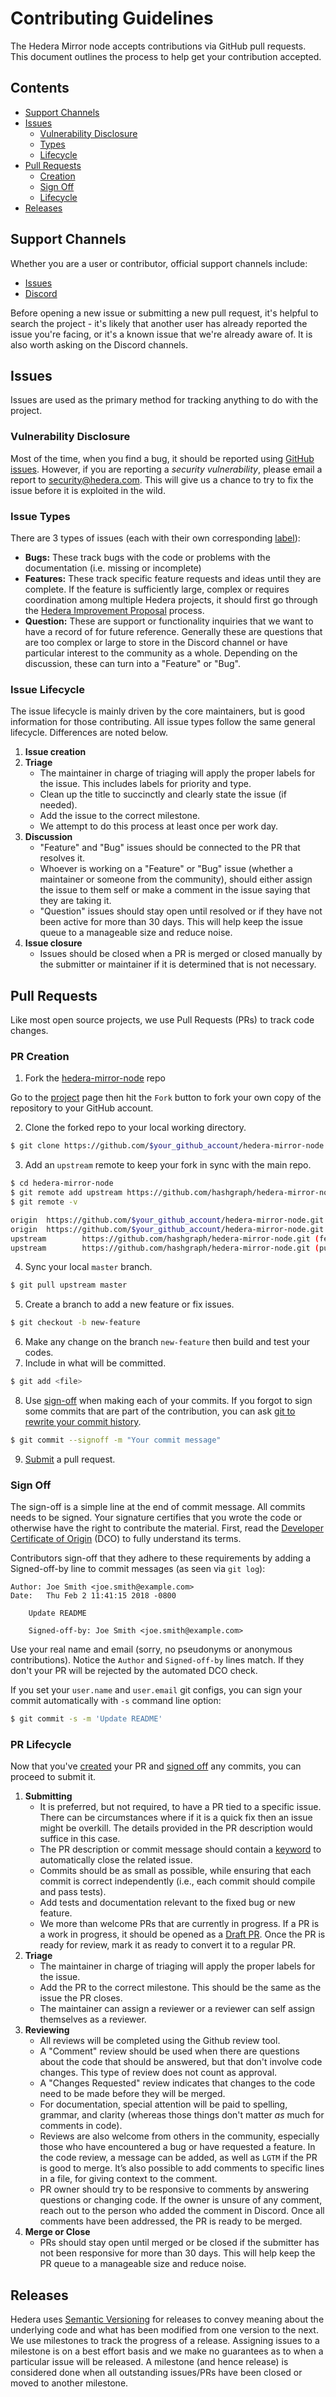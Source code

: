 # Contributing Guidelines

The Hedera Mirror node accepts contributions via GitHub pull requests. This document outlines the
process to help get your contribution accepted.

## Contents
- [Support Channels](#support-channels)
- [Issues](#issues)
  - [Vulnerability Disclosure](#vulnerability-disclosure)
  - [Types](#issue-types)
  - [Lifecycle](#issue-lifecycle)
- [Pull Requests](#pull-requests)
  - [Creation](#pr-creation)
  - [Sign Off](#sign-off)
  - [Lifecycle](#pr-lifecycle)
- [Releases](#releases)

## Support Channels

Whether you are a user or contributor, official support channels include:

- [Issues](https://github.com/hashgraph/hedera-mirror-node/issues)
- [Discord](https://discordapp.com/invite/FFb9YFX)

Before opening a new issue or submitting a new pull request, it's helpful to search the project -
it's likely that another user has already reported the issue you're facing, or it's a known issue
that we're already aware of. It is also worth asking on the Discord channels.

## Issues

Issues are used as the primary method for tracking anything to do with the project.

### Vulnerability Disclosure

Most of the time, when you find a bug, it should be reported using
[GitHub issues](https://github.com/hashgraph/hedera-mirror-node/issues). However, if
you are reporting a _security vulnerability_, please email a report to
[security@hedera.com](mailto:security@hedera.com). This will give
us a chance to try to fix the issue before it is exploited in the wild.

### Issue Types

There are 3 types of issues (each with their own corresponding [label](https://github.com/hashgraph/hedera-mirror-node/labels)):

- **Bugs:** These track bugs with the code or problems with the documentation (i.e. missing or incomplete)
- **Features:** These track specific feature requests and ideas until they are complete. If the feature is
sufficiently large, complex or requires coordination among multiple Hedera projects, it should
first go through the [Hedera Improvement Proposal](https://github.com/hashgraph/hip) process.
- **Question:** These are support or functionality inquiries that we want to have a record of for
future reference. Generally these are questions that are too complex or large to store in the
Discord channel or have particular interest to the community as a whole. Depending on the discussion,
these can turn into a "Feature" or "Bug".

### Issue Lifecycle

The issue lifecycle is mainly driven by the core maintainers, but is good information for those
contributing. All issue types follow the same general lifecycle. Differences are noted below.

1. **Issue creation**
2. **Triage**
    - The maintainer in charge of triaging will apply the proper labels for the issue. This
      includes labels for priority and type.
    - Clean up the title to succinctly and clearly state the issue (if needed).
    - Add the issue to the correct milestone.
    - We attempt to do this process at least once per work day.
3. **Discussion**
    - "Feature" and "Bug" issues should be connected to the PR that resolves it.
    - Whoever is working on a "Feature" or "Bug" issue (whether a maintainer or someone from
      the community), should either assign the issue to them self or make a comment in the issue
      saying that they are taking it.
    - "Question" issues should stay open until resolved or if they have not been
      active for more than 30 days. This will help keep the issue queue to a manageable size and
      reduce noise.
4. **Issue closure**
    - Issues should be closed when a PR is merged or closed manually by the submitter or maintainer
      if it is determined that is not necessary.

## Pull Requests

Like most open source projects, we use Pull Requests (PRs) to track code changes.

### PR Creation

1. Fork the [hedera-mirror-node](https://github.com/hashgraph/hedera-mirror-node) repo

Go to the [project](https://github.com/hashgraph/hedera-mirror-node) page then hit the `Fork`
button to fork your own copy of the repository to your GitHub account.

2. Clone the forked repo to your local working directory.
```sh
$ git clone https://github.com/$your_github_account/hedera-mirror-node.git   
```
3. Add an `upstream` remote to keep your fork in sync with the main repo.
```sh
$ cd hedera-mirror-node
$ git remote add upstream https://github.com/hashgraph/hedera-mirror-node.git
$ git remote -v

origin  https://github.com/$your_github_account/hedera-mirror-node.git (fetch)
origin  https://github.com/$your_github_account/hedera-mirror-node.git (push)
upstream        https://github.com/hashgraph/hedera-mirror-node.git (fetch)
upstream        https://github.com/hashgraph/hedera-mirror-node.git (push)
```
4. Sync your local `master` branch.
```sh
$ git pull upstream master
```
5. Create a branch to add a new feature or fix issues.
```sh
$ git checkout -b new-feature
```
6. Make any change on the branch `new-feature`  then build and test your codes.
7. Include in what will be committed.
```sh
$ git add <file>
```
8. Use [sign-off](#sign-off) when making each of your commits. If you forgot to sign some commits
that are part of the contribution, you can ask [git to rewrite your commit history](https://git-scm.com/book/en/v2/Git-Tools-Rewriting-History).
```sh
$ git commit --signoff -m "Your commit message"
```
9. [Submit](#pr-lifecycle) a pull request.

### Sign Off

The sign-off is a simple line at the end of commit message. All
commits needs to be signed. Your signature certifies that you wrote the code or
otherwise have the right to contribute the material. First, read the
[Developer Certificate of Origin](https://developercertificate.org/) (DCO) to
fully understand its terms.

Contributors sign-off that they adhere to these requirements by adding a Signed-off-by
line to commit messages (as seen via `git log`):

```
Author: Joe Smith <joe.smith@example.com>
Date:   Thu Feb 2 11:41:15 2018 -0800

    Update README

    Signed-off-by: Joe Smith <joe.smith@example.com>
```

Use your real name and email (sorry, no pseudonyms or anonymous contributions).
Notice the `Author` and `Signed-off-by` lines match. If they don't your PR will be
rejected by the automated DCO check.

If you set your `user.name` and `user.email` git configs, you can sign your
commit automatically with `-s` command line option:

```sh
$ git commit -s -m 'Update README'
```

### PR Lifecycle

Now that you've [created](#pr-creation) your PR and [signed off](#sign-off) any commits, you can proceed to submit it.

1. **Submitting**
    - It is preferred, but not required, to have a PR tied to a specific issue. There can be
      circumstances where if it is a quick fix then an issue might be overkill. The details provided
      in the PR description would suffice in this case.
    - The PR description or commit message should contain a [keyword](https://help.github.com/en/articles/closing-issues-using-keywords)
      to automatically close the related issue.
    - Commits should be as small as possible, while ensuring that each commit is correct independently
      (i.e., each commit should compile and pass tests).
    - Add tests and documentation relevant to the fixed bug or new feature.
    - We more than welcome PRs that are currently in progress. If a PR is a work in progress,
      it should be opened as a [Draft PR](https://help.github.com/en/articles/about-pull-requests#draft-pull-requests).
      Once the PR is ready for review, mark it as ready to convert it to a regular PR.
2. **Triage**
    - The maintainer in charge of triaging will apply the proper labels for the issue.
    - Add the PR to the correct milestone. This should be the same as the issue the PR closes.
    - The maintainer can assign a reviewer or a reviewer can self assign themselves as a reviewer.
3. **Reviewing**
    - All reviews will be completed using the Github review tool.
    - A "Comment" review should be used when there are questions about the code that should be
      answered, but that don't involve code changes. This type of review does not count as approval.
    - A "Changes Requested" review indicates that changes to the code need to be made before they will be
      merged.
    - For documentation, special attention will be paid to spelling, grammar, and clarity
      (whereas those things don't matter *as* much for comments in code).
    - Reviews are also welcome from others in the community, especially those who have encountered a bug or
      have requested a feature. In the code review, a message can be added, as well as `LGTM` if the PR is
      good to merge. It’s also possible to add comments to specific lines in a file, for giving context
      to the comment.
    - PR owner should try to be responsive to comments by answering questions or changing code. If the
      owner is unsure of any comment, reach out to the person who added the comment in Discord. Once all comments
      have been addressed, the PR is ready to be merged.
4. **Merge or Close**
    - PRs should stay open until merged or be closed if the submitter has not been responsive for more than 30 days.
      This will help keep the PR queue to a manageable size and reduce noise.

## Releases

Hedera uses [Semantic Versioning](https://semver.org) for releases to convey meaning about the
underlying code and what has been modified from one version to the next. We use milestones to
track the progress of a release. Assigning issues to a milestone is on a best effort basis and
we make no guarantees as to when a particular issue will be released. A milestone (and hence
release) is considered done when all outstanding issues/PRs have been closed or moved to another
milestone.

